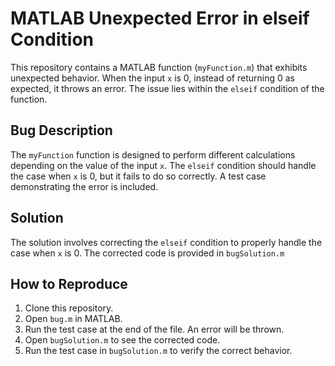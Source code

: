 # MATLAB Unexpected Error in elseif Condition

This repository contains a MATLAB function (`myFunction.m`) that exhibits unexpected behavior. When the input `x` is 0, instead of returning 0 as expected, it throws an error. The issue lies within the `elseif` condition of the function.

## Bug Description
The `myFunction` function is designed to perform different calculations depending on the value of the input `x`. The `elseif` condition should handle the case when `x` is 0, but it fails to do so correctly.  A test case demonstrating the error is included.

## Solution
The solution involves correcting the `elseif` condition to properly handle the case when `x` is 0.  The corrected code is provided in `bugSolution.m`

## How to Reproduce
1. Clone this repository.
2. Open `bug.m` in MATLAB.
3. Run the test case at the end of the file.  An error will be thrown.
4. Open `bugSolution.m` to see the corrected code.
5. Run the test case in `bugSolution.m` to verify the correct behavior.